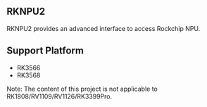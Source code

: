## RKNPU2
  RKNPU2 provides an advanced interface to access Rockchip NPU.
  
## Support Platform
  - RK3566
  - RK3568
  
Note: The content of this project is not applicable to RK1808/RV1109/RV1126/RK3399Pro.
